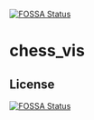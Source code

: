 [![FOSSA Status](https://app.fossa.io/api/projects/git%2Bgithub.com%2FAlbertoCorleone%2Fchess_vis.svg?type=shield)](https://app.fossa.io/projects/git%2Bgithub.com%2FAlbertoCorleone%2Fchess_vis?ref=badge_shield)

# chess_vis

## License
[![FOSSA Status](https://app.fossa.io/api/projects/git%2Bgithub.com%2FAlbertoCorleone%2Fchess_vis.svg?type=large)](https://app.fossa.io/projects/git%2Bgithub.com%2FAlbertoCorleone%2Fchess_vis?ref=badge_large)